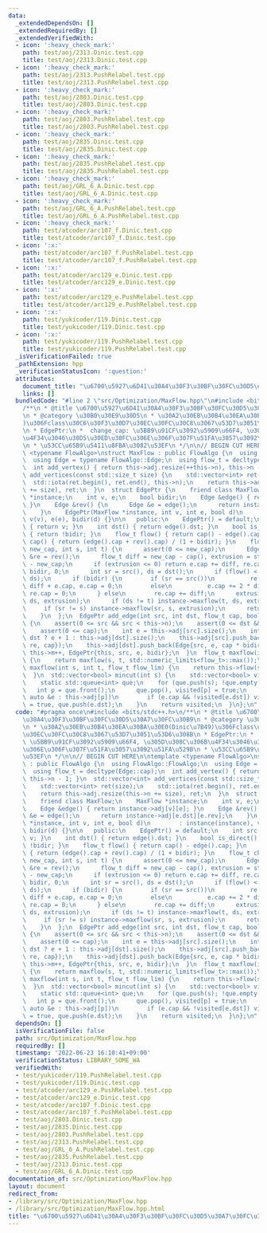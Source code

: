 ```yaml
---
data:
  _extendedDependsOn: []
  _extendedRequiredBy: []
  _extendedVerifiedWith:
  - icon: ':heavy_check_mark:'
    path: test/aoj/2313.Dinic.test.cpp
    title: test/aoj/2313.Dinic.test.cpp
  - icon: ':heavy_check_mark:'
    path: test/aoj/2313.PushRelabel.test.cpp
    title: test/aoj/2313.PushRelabel.test.cpp
  - icon: ':heavy_check_mark:'
    path: test/aoj/2803.Dinic.test.cpp
    title: test/aoj/2803.Dinic.test.cpp
  - icon: ':heavy_check_mark:'
    path: test/aoj/2803.PushRelabel.test.cpp
    title: test/aoj/2803.PushRelabel.test.cpp
  - icon: ':heavy_check_mark:'
    path: test/aoj/2835.Dinic.test.cpp
    title: test/aoj/2835.Dinic.test.cpp
  - icon: ':heavy_check_mark:'
    path: test/aoj/2835.PushRelabel.test.cpp
    title: test/aoj/2835.PushRelabel.test.cpp
  - icon: ':heavy_check_mark:'
    path: test/aoj/GRL_6_A.Dinic.test.cpp
    title: test/aoj/GRL_6_A.Dinic.test.cpp
  - icon: ':heavy_check_mark:'
    path: test/aoj/GRL_6_A.PushRelabel.test.cpp
    title: test/aoj/GRL_6_A.PushRelabel.test.cpp
  - icon: ':heavy_check_mark:'
    path: test/atcoder/arc107_f.Dinic.test.cpp
    title: test/atcoder/arc107_f.Dinic.test.cpp
  - icon: ':x:'
    path: test/atcoder/arc107_f.PushRelabel.test.cpp
    title: test/atcoder/arc107_f.PushRelabel.test.cpp
  - icon: ':x:'
    path: test/atcoder/arc129_e.Dinic.test.cpp
    title: test/atcoder/arc129_e.Dinic.test.cpp
  - icon: ':x:'
    path: test/atcoder/arc129_e.PushRelabel.test.cpp
    title: test/atcoder/arc129_e.PushRelabel.test.cpp
  - icon: ':x:'
    path: test/yukicoder/119.Dinic.test.cpp
    title: test/yukicoder/119.Dinic.test.cpp
  - icon: ':x:'
    path: test/yukicoder/119.PushRelabel.test.cpp
    title: test/yukicoder/119.PushRelabel.test.cpp
  _isVerificationFailed: true
  _pathExtension: hpp
  _verificationStatusIcon: ':question:'
  attributes:
    document_title: "\u6700\u5927\u6D41\u30A4\u30F3\u30BF\u30FC\u30D5\u30A7\u30FC\u30B9"
    links: []
  bundledCode: "#line 2 \"src/Optimization/MaxFlow.hpp\"\n#include <bits/stdc++.h>\n\
    /**\n * @title \u6700\u5927\u6D41\u30A4\u30F3\u30BF\u30FC\u30D5\u30A7\u30FC\u30B9\
    \n * @category \u30B0\u30E9\u30D5\n * \u30A2\u30EB\u30B4\u30EA\u30BA\u30E0(Dinic\u7B49\
    )\u306Fclass\u30C6\u30F3\u30D7\u30EC\u30FC\u30C8\u3067\u53D7\u3051\u53D6\u308B\
    \n * EdgePtr:\n *  change_cap: \u5BB9\u91CF\u3092\u5909\u66F4, \u305D\u308C\u306B\
    \u4F34\u3046\u30D5\u30ED\u30FC\u306E\u306F\u307F\u51FA\u3057\u3092\u51FA\u529B\
    \n * \u53CC\u65B9\u5411\u8FBA\u3082\u53EF\n */\n\n// BEGIN CUT HERE\n\ntemplate\
    \ <typename FlowAlgo>\nstruct MaxFlow : public FlowAlgo {\n  using FlowAlgo::FlowAlgo;\n\
    \  using Edge = typename FlowAlgo::Edge;\n  using flow_t = decltype(Edge::cap);\n\
    \  int add_vertex() { return this->adj.resize(++this->n), this->n - 1; }\n  std::vector<int>\
    \ add_vertices(const std::size_t size) {\n    std::vector<int> ret(size);\n  \
    \  std::iota(ret.begin(), ret.end(), this->n);\n    return this->adj.resize(this->n\
    \ += size), ret;\n  }\n  struct EdgePtr {\n    friend class MaxFlow;\n    MaxFlow\
    \ *instance;\n    int v, e;\n    bool bidir;\n    Edge &edge() { return instance->adj[v][e];\
    \ }\n    Edge &rev() {\n      Edge &e = edge();\n      return instance->adj[e.dst][e.rev];\n\
    \    }\n    EdgePtr(MaxFlow *instance, int v, int e, bool d)\n        : instance(instance),\
    \ v(v), e(e), bidir(d) {}\n\n   public:\n    EdgePtr() = default;\n    int src()\
    \ { return v; }\n    int dst() { return edge().dst; }\n    bool is_direct() const\
    \ { return !bidir; }\n    flow_t flow() { return cap() - edge().cap; }\n    flow_t\
    \ cap() { return (edge().cap + rev().cap) / (1 + bidir); }\n    flow_t change_cap(flow_t\
    \ new_cap, int s, int t) {\n      assert(0 <= new_cap);\n      Edge &e = edge(),\
    \ &re = rev();\n      flow_t diff = new_cap - cap(), extrusion = std::abs(flow())\
    \ - new_cap;\n      if (extrusion <= 0) return e.cap += diff, re.cap += diff *\
    \ bidir, 0;\n      int sr = src(), ds = dst();\n      if (flow() < 0) std::swap(sr,\
    \ ds);\n      if (bidir) {\n        if (sr == src())\n          re.cap += 2 *\
    \ diff + e.cap, e.cap = 0;\n        else\n          e.cap += 2 * diff + re.cap,\
    \ re.cap = 0;\n      } else\n        re.cap += diff;\n      extrusion -= instance->maxflow(sr,\
    \ ds, extrusion);\n      if (ds != t) instance->maxflow(t, ds, extrusion);\n \
    \     if (sr != s) instance->maxflow(sr, s, extrusion);\n      return extrusion;\n\
    \    }\n  };\n  EdgePtr add_edge(int src, int dst, flow_t cap, bool bidir = false)\
    \ {\n    assert(0 <= src && src < this->n);\n    assert(0 <= dst && dst < this->n);\n\
    \    assert(0 <= cap);\n    int e = this->adj[src].size();\n    int re = src ==\
    \ dst ? e + 1 : this->adj[dst].size();\n    this->adj[src].push_back(Edge{dst,\
    \ re, cap});\n    this->adj[dst].push_back(Edge{src, e, cap * bidir});\n    return\
    \ this->m++, EdgePtr{this, src, e, bidir};\n  }\n  flow_t maxflow(int s, int t)\
    \ {\n    return maxflow(s, t, std::numeric_limits<flow_t>::max());\n  }\n  flow_t\
    \ maxflow(int s, int t, flow_t flow_lim) {\n    return this->flow(s, t, flow_lim);\n\
    \  }\n  std::vector<bool> mincut(int s) {\n    std::vector<bool> visited(this->n);\n\
    \    static std::queue<int> que;\n    for (que.push(s); !que.empty();) {\n   \
    \   int p = que.front();\n      que.pop(), visited[p] = true;\n      for (const\
    \ auto &e : this->adj[p])\n        if (e.cap && !visited[e.dst]) visited[e.dst]\
    \ = true, que.push(e.dst);\n    }\n    return visited;\n  }\n};\n"
  code: "#pragma once\n#include <bits/stdc++.h>\n/**\n * @title \u6700\u5927\u6D41\
    \u30A4\u30F3\u30BF\u30FC\u30D5\u30A7\u30FC\u30B9\n * @category \u30B0\u30E9\u30D5\
    \n * \u30A2\u30EB\u30B4\u30EA\u30BA\u30E0(Dinic\u7B49)\u306Fclass\u30C6\u30F3\u30D7\
    \u30EC\u30FC\u30C8\u3067\u53D7\u3051\u53D6\u308B\n * EdgePtr:\n *  change_cap:\
    \ \u5BB9\u91CF\u3092\u5909\u66F4, \u305D\u308C\u306B\u4F34\u3046\u30D5\u30ED\u30FC\
    \u306E\u306F\u307F\u51FA\u3057\u3092\u51FA\u529B\n * \u53CC\u65B9\u5411\u8FBA\u3082\
    \u53EF\n */\n\n// BEGIN CUT HERE\n\ntemplate <typename FlowAlgo>\nstruct MaxFlow\
    \ : public FlowAlgo {\n  using FlowAlgo::FlowAlgo;\n  using Edge = typename FlowAlgo::Edge;\n\
    \  using flow_t = decltype(Edge::cap);\n  int add_vertex() { return this->adj.resize(++this->n),\
    \ this->n - 1; }\n  std::vector<int> add_vertices(const std::size_t size) {\n\
    \    std::vector<int> ret(size);\n    std::iota(ret.begin(), ret.end(), this->n);\n\
    \    return this->adj.resize(this->n += size), ret;\n  }\n  struct EdgePtr {\n\
    \    friend class MaxFlow;\n    MaxFlow *instance;\n    int v, e;\n    bool bidir;\n\
    \    Edge &edge() { return instance->adj[v][e]; }\n    Edge &rev() {\n      Edge\
    \ &e = edge();\n      return instance->adj[e.dst][e.rev];\n    }\n    EdgePtr(MaxFlow\
    \ *instance, int v, int e, bool d)\n        : instance(instance), v(v), e(e),\
    \ bidir(d) {}\n\n   public:\n    EdgePtr() = default;\n    int src() { return\
    \ v; }\n    int dst() { return edge().dst; }\n    bool is_direct() const { return\
    \ !bidir; }\n    flow_t flow() { return cap() - edge().cap; }\n    flow_t cap()\
    \ { return (edge().cap + rev().cap) / (1 + bidir); }\n    flow_t change_cap(flow_t\
    \ new_cap, int s, int t) {\n      assert(0 <= new_cap);\n      Edge &e = edge(),\
    \ &re = rev();\n      flow_t diff = new_cap - cap(), extrusion = std::abs(flow())\
    \ - new_cap;\n      if (extrusion <= 0) return e.cap += diff, re.cap += diff *\
    \ bidir, 0;\n      int sr = src(), ds = dst();\n      if (flow() < 0) std::swap(sr,\
    \ ds);\n      if (bidir) {\n        if (sr == src())\n          re.cap += 2 *\
    \ diff + e.cap, e.cap = 0;\n        else\n          e.cap += 2 * diff + re.cap,\
    \ re.cap = 0;\n      } else\n        re.cap += diff;\n      extrusion -= instance->maxflow(sr,\
    \ ds, extrusion);\n      if (ds != t) instance->maxflow(t, ds, extrusion);\n \
    \     if (sr != s) instance->maxflow(sr, s, extrusion);\n      return extrusion;\n\
    \    }\n  };\n  EdgePtr add_edge(int src, int dst, flow_t cap, bool bidir = false)\
    \ {\n    assert(0 <= src && src < this->n);\n    assert(0 <= dst && dst < this->n);\n\
    \    assert(0 <= cap);\n    int e = this->adj[src].size();\n    int re = src ==\
    \ dst ? e + 1 : this->adj[dst].size();\n    this->adj[src].push_back(Edge{dst,\
    \ re, cap});\n    this->adj[dst].push_back(Edge{src, e, cap * bidir});\n    return\
    \ this->m++, EdgePtr{this, src, e, bidir};\n  }\n  flow_t maxflow(int s, int t)\
    \ {\n    return maxflow(s, t, std::numeric_limits<flow_t>::max());\n  }\n  flow_t\
    \ maxflow(int s, int t, flow_t flow_lim) {\n    return this->flow(s, t, flow_lim);\n\
    \  }\n  std::vector<bool> mincut(int s) {\n    std::vector<bool> visited(this->n);\n\
    \    static std::queue<int> que;\n    for (que.push(s); !que.empty();) {\n   \
    \   int p = que.front();\n      que.pop(), visited[p] = true;\n      for (const\
    \ auto &e : this->adj[p])\n        if (e.cap && !visited[e.dst]) visited[e.dst]\
    \ = true, que.push(e.dst);\n    }\n    return visited;\n  }\n};\n"
  dependsOn: []
  isVerificationFile: false
  path: src/Optimization/MaxFlow.hpp
  requiredBy: []
  timestamp: '2022-06-23 16:10:41+09:00'
  verificationStatus: LIBRARY_SOME_WA
  verifiedWith:
  - test/yukicoder/119.PushRelabel.test.cpp
  - test/yukicoder/119.Dinic.test.cpp
  - test/atcoder/arc129_e.PushRelabel.test.cpp
  - test/atcoder/arc129_e.Dinic.test.cpp
  - test/atcoder/arc107_f.Dinic.test.cpp
  - test/atcoder/arc107_f.PushRelabel.test.cpp
  - test/aoj/2803.Dinic.test.cpp
  - test/aoj/2835.Dinic.test.cpp
  - test/aoj/2803.PushRelabel.test.cpp
  - test/aoj/2313.PushRelabel.test.cpp
  - test/aoj/GRL_6_A.PushRelabel.test.cpp
  - test/aoj/2835.PushRelabel.test.cpp
  - test/aoj/2313.Dinic.test.cpp
  - test/aoj/GRL_6_A.Dinic.test.cpp
documentation_of: src/Optimization/MaxFlow.hpp
layout: document
redirect_from:
- /library/src/Optimization/MaxFlow.hpp
- /library/src/Optimization/MaxFlow.hpp.html
title: "\u6700\u5927\u6D41\u30A4\u30F3\u30BF\u30FC\u30D5\u30A7\u30FC\u30B9"
---
```

